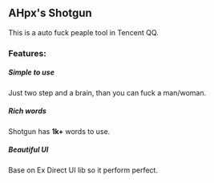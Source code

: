 ## AHpx's Shotgun

This is a auto fuck peaple tool in Tencent QQ.

### Features:

##### Simple to use

Just two step and a brain, than you can fuck a man/woman.

##### Rich words

Shotgun has **1k+** words to use.

##### Beautiful UI

Base on Ex Direct UI lib so it perform perfect.
